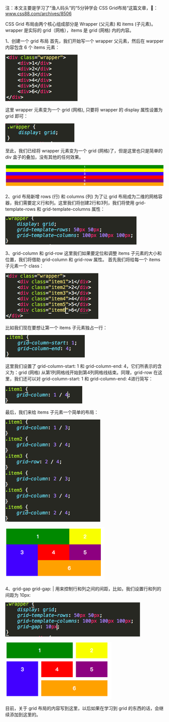 注：本文主要是学习了“渔人码头”的“5分钟学会 CSS Grid布局“这篇文章，🔗：www.css88.com/archives/8506

CSS Grid 布局由两个核心组成部分是 Wrapper (父元素) 和 items (子元素)。wrapper 是实际的 grid（网格），items 是 grid (网格) 内的内容。

1、创建一个 grid 布局
首先，我们开始写一个 wrapper 父元素，然后在 warpper 内容包含 6 个 items 元素：

![grid_1](https://github.com/virgil66/example/blob/master/example4/images/grid_1.png)

这里 wrapper 元素变为一个 grid (网格), 只要将 wrapper 的 display 属性设置为 grid 即可：

![grid_2](https://github.com/virgil66/example/blob/master/example4/images/grid_2.png)

至此，我们已经将 wrapper 元素变为一个 grid (网格)了，但是这里也只是简单的 div 盒子的叠加，没有其他的任何效果。

![grid_3](https://github.com/virgil66/example/blob/master/example4/images/grid_3.png)

2、grid 布局新增 rows (行) 和 columns (列)
为了让 grid 布局成为二维的网格容器，我们需要定义行和列。这里我们将创建2行和3列，我们将使用 grid-template-rows 和 grid-template-columns 属性：

![grid_4](https://github.com/virgil66/example/blob/master/example4/images/grid_4.png)

3、grid-column 和 grid-row
这里我们如果要定位和调整 items 子元素的大小和位置，我们将借助 grid-column 和 grid-row 属性。
首先我们将给每一个 items 子元素一个 class：

![grid_5](https://github.com/virgil66/example/blob/master/example4/images/grid_5.png)

比如我们现在要想让第一个 items 子元素独占一行：

![grid_6](https://github.com/virgil66/example/blob/master/example4/images/grid_6.png)

这里我们设置了 grid-column-start: 1 和 grid-column-end: 4，它们所表示的含义为：grid (网格) 从第1列网格线开始到第4列网格线结束。同理，grid-row
在这里，我们还可以对 grid-column-start: 1 和 grid-column-end: 4进行简写：

![grid_7](https://github.com/virgil66/example/blob/master/example4/images/grid_7.png)

最后，我们来给 items 子元素一个简单的布局：

![grid_8](https://github.com/virgil66/example/blob/master/example4/images/grid_8.png)

![grid_9](https://github.com/virgil66/example/blob/master/example4/images/grid_9.png)

4、grid-gap
grid-gap: <grid-row-gap> | <grid-column-gap> 用来控制行和列之间的间距，比如，我们设置行和列的间距为 10px:

![gird_10](https://github.com/virgil66/example/blob/master/example4/images/grid_10.png)

![gird_11](https://github.com/virgil66/example/blob/master/example4/images/grid_11.png)

目前，关于 grid 布局的内容写到这里，以后如果在学习到 grid 的东西的话，会继续添加到这里的。

